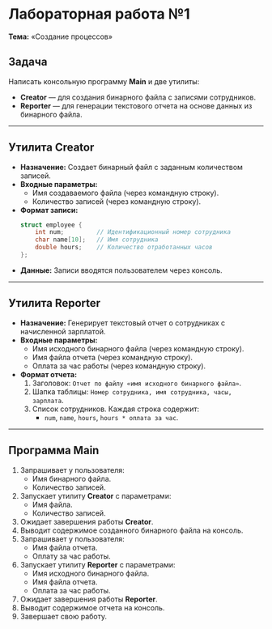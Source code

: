 # Лабораторная работа №1  
**Тема:** «Создание процессов»   

## Задача  
Написать консольную программу **Main** и две утилиты:  
- **Creator** — для создания бинарного файла с записями сотрудников.  
- **Reporter** — для генерации текстового отчета на основе данных из бинарного файла.  

---

## Утилита Creator  
- **Назначение:** Создает бинарный файл с заданным количеством записей.  
- **Входные параметры:**  
  - Имя создаваемого файла (через командную строку).  
  - Количество записей (через командную строку).  
- **Формат записи:**  
  ```c
  struct employee {
      int num;         // Идентификационный номер сотрудника  
      char name[10];   // Имя сотрудника  
      double hours;    // Количество отработанных часов  
  };
  ```  
- **Данные:** Записи вводятся пользователем через консоль.  

---

## Утилита Reporter  
- **Назначение:** Генерирует текстовый отчет о сотрудниках с начисленной зарплатой.  
- **Входные параметры:**  
  - Имя исходного бинарного файла (через командную строку).  
  - Имя файла отчета (через командную строку).  
  - Оплата за час работы (через командную строку).  
- **Формат отчета:**  
  1. Заголовок: `Отчет по файлу «имя исходного бинарного файла»`.  
  2. Шапка таблицы: `Номер сотрудника, имя сотрудника, часы, зарплата`.  
  3. Список сотрудников. Каждая строка содержит:  
     - `num`, `name`, `hours`, `hours * оплата за час`.  

---

## Программа Main  
1. Запрашивает у пользователя:  
   - Имя бинарного файла.  
   - Количество записей.  
2. Запускает утилиту **Creator** с параметрами:  
   - Имя файла.  
   - Количество записей.  
3. Ожидает завершения работы **Creator**.  
4. Выводит содержимое созданного бинарного файла на консоль.  
5. Запрашивает у пользователя:  
   - Имя файла отчета.  
   - Оплату за час работы.  
6. Запускает утилиту **Reporter** с параметрами:  
   - Имя исходного бинарного файла.  
   - Имя файла отчета.  
   - Оплата за час работы.  
7. Ожидает завершения работы **Reporter**.  
8. Выводит содержимое отчета на консоль.  
9. Завершает свою работу.   
